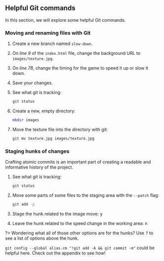 ## Helpful Git commands

In this section, we will explore some helpful Git commands.

### Moving and renaming files with Git

1. Create a new branch named `slow-down`.
1. On *line 9* of the `index.html` file, change the background URL to `images/texture.jpg`.
1. On *line 78*, change the timing for the game to speed it up or slow it down.
1. Save your changes.
1. See what git is tracking:

   ```sh
   git status
   ```

1. Create a new, empty directory:

   ```sh
   mkdir images
   ```

1. Move the texture file into the directory with git:

   ```sh
   git mv texture.jpg images/texture.jpg
   ```

### Staging hunks of changes

Crafting atomic commits is an important part of creating a readable and informative history of the project.

1. See what git is tracking:

   ```sh
   git status
   ```

1. Move some parts of some files to the staging area with the `--patch` flag:

   ```sh
   git add -p
   ```

1. Stage the hunk related to the image move: <kbd>y</kbd>
1. Leave the hunk related to the speed change in the working area: <kbd>n</kbd>

?> Wondering what all of those other options are for the hunks? Use <kbd>?</kbd> to see a list of options above the hunk.

`git config --global alias.cm "!git add -A && git commit -m"` could be helpful here. Check out the appendix to see how!
